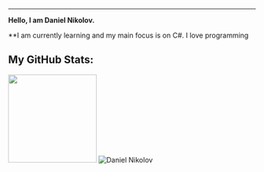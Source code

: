 ---
**Hello, I am Daniel Nikolov.**

**I am currently learning and my main focus is on C#. I love programming

## My GitHub Stats:
<img height="180em" src="https://github-readme-stats.vercel.app/api?username=kace123&show_icons=true&hide_border=true&&count_private=true&include_all_commits=true" />
<span align="left"> <img src="https://github-readme-stats.vercel.app/api/top-langs/?username=kace123&hide=php,ruby,batchfile,Java,handlebars&langs_count=8&title_color=fff&icon_color=79ff97&text_color=9f9f9f&bg_color=151515" alt="Daniel Nikolov" /></span>
</div>

<!--START_SECTION:waka-->
<!--END_SECTION:waka-->

